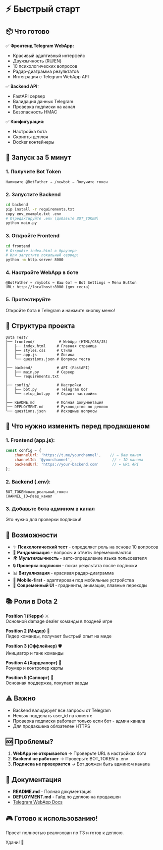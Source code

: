 # ⚡ Быстрый старт

## 📦 Что готово

✅ **Фронтенд Telegram WebApp:**
- Красивый адаптивный интерфейс
- Двуязычность (RU/EN)
- 10 психологических вопросов
- Радар-диаграмма результатов
- Интеграция с Telegram WebApp API

✅ **Backend API:**
- FastAPI сервер
- Валидация данных Telegram
- Проверка подписки на канал
- Безопасность HMAC

✅ **Конфигурация:**
- Настройка бота
- Скрипты деплоя
- Docker контейнеры

## 🚀 Запуск за 5 минут

### 1. Получите Bot Token
```
Напишите @BotFather → /newbot → Получите токен
```

### 2. Запустите Backend
```bash
cd backend
pip install -r requirements.txt
copy env_example.txt .env
# Отредактируйте .env (добавьте BOT_TOKEN)
python main.py
```

### 3. Откройте Frontend
```bash
cd frontend
# Откройте index.html в браузере
# Или запустите локальный сервер:
python -m http.server 8000
```

### 4. Настройте WebApp в боте
```
@BotFather → /mybots → Ваш бот → Bot Settings → Menu Button
URL: http://localhost:8000 (для теста)
```

### 5. Протестируйте
Откройте бота в Telegram и нажмите кнопку меню!

## 📁 Структура проекта

```
Dota Test/
├── frontend/           # WebApp (HTML/CSS/JS)
│   ├── index.html     # Главная страница
│   ├── styles.css     # Стили
│   ├── app.js         # Логика
│   └── questions.json # Вопросы теста
│
├── backend/           # API (FastAPI)
│   ├── main.py        # Сервер
│   └── requirements.txt
│
├── config/            # Настройки
│   ├── bot.py         # Telegram бот
│   └── setup_bot.py   # Скрипт настройки
│
├── README.md          # Полная документация
├── DEPLOYMENT.md      # Руководство по деплою
└── questions.json     # Исходные вопросы
```

## 🔧 Что нужно изменить перед продакшеном

### 1. Frontend (app.js):
```javascript
const config = {
    channelUrl: 'https://t.me/yourchannel',    // ← Ваш канал
    channelId: '@yourchannel',                  // ← ID канала
    backendUrl: 'https://your-backend.com'      // ← URL API
};
```

### 2. Backend (.env):
```env
BOT_TOKEN=ваш_реальный_токен
CHANNEL_ID=@ваш_канал
```

### 3. Добавьте бота админом в канал
Это нужно для проверки подписки!

## 🎯 Возможности

- ✨ **Психологический тест** - определяет роль на основе 10 вопросов
- 🔀 **Рандомизация** - вопросы и ответы перемешиваются
- 🌍 **Мультиязычность** - авто-определение языка пользователя
- 🔒 **Проверка подписки** - показ результата после подписки
- 📊 **Визуализация** - красивая радар-диаграмма
- 📱 **Mobile-first** - адаптирован под мобильные устройства
- 🎨 **Современный UI** - градиенты, анимации, плавные переходы

## 📚 Роли в Dota 2

**Position 1 (Керри)** ⚔️  
Основной damage dealer команды в поздней игре

**Position 2 (Мидер)** 🔮  
Лидер команды, получает быстрый опыт на миде

**Position 3 (Оффлейнер)** 🛡️  
Инициатор и танк команды

**Position 4 (Хардсапорт)** 🏃  
Роумер и контролер карты

**Position 5 (Саппорт)** 💚  
Основная поддержка, покупает варды

## ⚠️ Важно

- Backend валидирует все запросы от Telegram
- Нельзя подделать user_id на клиенте
- Проверка подписки работает только если бот - админ канала
- Для продакшена обязателен HTTPS

## 🆘 Проблемы?

1. **WebApp не открывается** → Проверьте URL в настройках бота
2. **Backend не работает** → Проверьте BOT_TOKEN в .env
3. **Подписка не проверяется** → Бот должен быть админом канала

## 📖 Документация

- **README.md** - Полная документация
- **DEPLOYMENT.md** - Гайд по деплою на продакшен
- [Telegram WebApp Docs](https://core.telegram.org/bots/webapps)

## 🎮 Готово к использованию!

Проект полностью реализован по ТЗ и готов к деплою.

Удачи! 🚀

